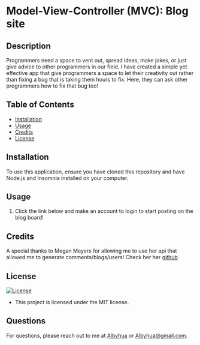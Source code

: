 # Model-View-Controller (MVC): Blog site

## Description

Programmers need a space to vent out, spread ideas, make jokes, or just give advice to other programmers in our field. I have created a simple yet effective app that give programmers a space to let their creativity out rather than fixing a bug that is taking them hours to fix. Here, they can ask other programmers how to fix that bug too!

## Table of Contents

- [Installation](#installation)
- [Usage](#usage)
- [Credits](#credits)
- [License](#license)

## Installation

To use this application, ensure you have cloned this repository and have Node.js and Insomnia installed on your computer.

## Usage

1. Click the link below and make an account to login to start posting on the blog board!

## Credits

A special thanks to Megan Meyers for allowing me to use her api that allowed me to generate comments/blogs/users! Check her her [github](https://github.com/femke77)

## License

[![License](https://img.shields.io/badge/License-MIT-blue)](https://opensource.org/licenses/MIT)

- This project is licensed under the MIT license.

## Questions

For questions, please reach out to me at [Albyhua](https://github.com/Albyhua) or [Albyhua@gmail.com](mailto:Albyhua@gmail.com).
